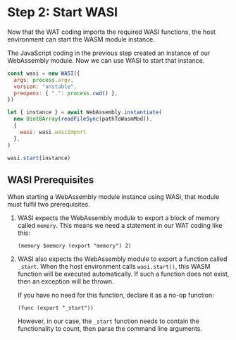 # Step 2: Start WASI

Now that the WAT coding imports the required WASI functions, the host environment can start the WASM module instance.

The JavaScript coding in the previous step created an instance of our WebAssembly module.
Now we can use WASI to start that instance.

```javascript
const wasi = new WASI({
  args: process.argv,
  version: "unstable",
  preopens: { ".": process.cwd() },
})

let { instance } = await WebAssembly.instantiate(
  new Uint8Array(readFileSync(pathToWasmMod)),
  {
    wasi: wasi.wasiImport
  },
)

wasi.start(instance)
```

## WASI Prerequisites

When starting a WebAssembly module instance using WASI, that module must fulfil two prerequisites.

1. WASI expects the WebAssembly module to export a block of memory called `memory`.
   This means we need a statement in our WAT coding like this:

   ```wat
   (memory $memory (export "memory") 2)
   ```

1. WASI also expects the WebAssembly module to export a function called `_start`.  When the host environment calls `wasi.start()`, this WASM function will be executed automatically.
   If such a function does not exist, then an exception will be thrown.

   If you have no need for this function, declare it as a no-op function:

   ```wat
   (func (export "_start"))
   ```

   However, in our case, the `_start` function needs to contain the functionality to count, then parse the command line arguments.
